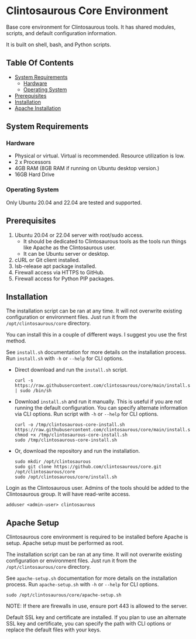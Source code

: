 # Clintosaurous Core Environment

Base core environment for Clintosaurous tools. It has shared modules, scripts,
and default configuration information.

It is built on shell, bash, and Python scripts.

## Table Of Contents

-   [System Requirements](#system-requirements)
    -   [Hardware](#hardware)
    -   [Operating System](#operating-system)
-   [Prerequisites](#prerequisites)
-   [Installation](#installation)
-   [Apache Installation](#apache_installation)

## System Requirements

### Hardware

-   Physical or virtual. Virtual is recommended. Resource utilization is low.
-   2 x Processors
-   4GB RAM (8GB RAM if running on Ubuntu desktop version.)
-   16GB Hard Drive

### Operating System

Only Ubuntu 20.04 and 22.04 are tested and supported.

## Prerequisites

1.  Ubuntu 20.04 or 22.04 server with root/sudo access.
    -   It should be dedicated to Clintosaurous tools as the tools run things
        like Apache as the Clintosaurous user.
    -   It can be Ubuntu server or desktop.
2.  cURL or Git client installed.
3.  lsb-release apt package installed.
4.  Firewall access via HTTPS to GitHub.
5.  Firewall access for Python PIP packages.

## Installation

The installation script can be ran at any time. It will not overwrite existing
configuration or environment files. Just run it from the
`/opt/clintosaurous/core` directory.

You can install this in a couple of different ways. I suggest you use the
first method.

See `install.sh` documentation for more details on the installation process.
Run `install.sh` with `-h` or `--help` for CLI options.

-   Direct download and run the `install.sh` script.

        curl -s https://raw.githubusercontent.com/clintosaurous/core/main/install.sh | sudo /bin/sh

-   Download `install.sh` and run it manually. This is useful if you are not
    running the default configuration. You can specify alternate information
    via CLI options. Run script with `-h` or `--help` for CLI options.

        curl -o /tmp/clintosaurous-core-install.sh https://raw.githubusercontent.com/clintosaurous/core/main/install.sh
        chmod +x /tmp/clintosaurous-core-install.sh
        sudo /tmp/clintosaurous-core-install.sh

-   Or, download the repository and run the installation.

        sudo mkdir /opt/clintosaurous
        sudo git clone https://github.com/clintosaurous/core.git /opt/clintosaurous/core
        sudo /opt/clintosaurous/core/install.sh

Login as the Clintosaurous user. Admins of the tools should be added to the
Clintosaurous group. It will have read-write access.

    adduser <admin-user> clintosaurous

## Apache Setup

Clintosaurous core environment is required to be installed before Apache
is setup. Apache setup must be performed as root.

The installation script can be ran at any time. It will not overwrite existing
configuration or environment files. Just run it from the
`/opt/clintosaurous/core` directory.

See `apache-setup.sh` documentation for more details on the installation
process. Run `apache-setup.sh` with `-h` or `--help` for CLI options.

    sudo /opt/clintosaurous/core/apache-setup.sh

NOTE: If there are firewalls in use, ensure port 443 is allowed to the server.

Default SSL key and certificate are installed. If you plan to use an alternate
SSL key and certificate, you can specify the path with CLI options or replace
the default files with your keys.
